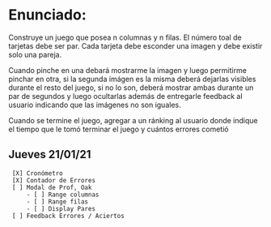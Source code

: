 # Enunciado:
  Construye un juego que posea n columnas y n filas. El número toal de tarjetas debe ser par. Cada tarjeta debe esconder una imagen y debe existir solo una pareja.

  Cuando pinche en una debará mostrarme la imagen y luego permitirme pinchar en otra, si la segunda imágen es la misma deberá dejarlas visibles durante el resto del juego, si no lo son, deberá mostrar ambas durante un par de segundos y luego ocultarlas además de entregarle feedback al usuario indicando que las imágenes no son iguales.
  
  Cuando se termine el juego, agregar a un ránking al usuario donde indique el tiempo que le tomó terminar el juego y cuántos errores cometió


  ## Jueves 21/01/21
     [X] Cronómetro
     [X] Contador de Errores
     [ ] Modal de Prof, Oak
         - [ ] Range columnas
         - [ ] Range filas
         - [ ] Display Pares
     [ ] Feedback Errores / Aciertos